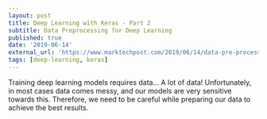 ```yaml
---
layout: post
title: Deep Learning with Keras - Part 2
subtitle: Data Preprocessing for Deep Learning
published: true
date: '2019-06-14'
external_url: 'https://www.marktechpost.com/2019/06/14/data-pre-processing-for-deep-learning-models-deep-learning-with-keras-part-2/'
tags: [deep-learning, keras]
---
```

Training deep learning models requires data… A lot of data! Unfortunately, in most cases data comes messy, and our models are very sensitive towards this. Therefore, we need to be careful while preparing our data to achieve the best results.
